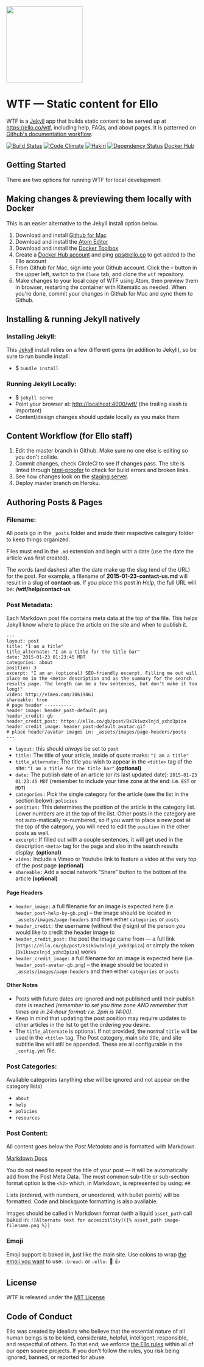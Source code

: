 <img src="http://d324imu86q1bqn.cloudfront.net/uploads/user/avatar/641/large_Ello.1000x1000.png" width="200px" height="200px" />

# WTF — Static content for Ello

WTF is a [Jekyll](https://jekyllrb.com/) app that builds static content to be served up at https://ello.co/wtf, including help, FAQs, and about pages. It is patterned on [Github's documentation workflow](https://github.com/blog/1939-how-github-uses-github-to-document-github).

[![Build Status](https://travis-ci.org/ello/wtf.svg?branch=master)](https://travis-ci.org/ello/wtf)
[![Code Climate](https://codeclimate.com/github/ello/wtf/badges/gpa.svg)](https://codeclimate.com/github/ello/wtf)
[![Hakiri](https://hakiri.io/github/ello/wtf/master.svg)](https://hakiri.io/github/ello/wtf)
[![Dependency Status](https://gemnasium.com/ello/wtf.svg)](https://gemnasium.com/ello/wtf)
[Docker Hub](https://hub.docker.com/r/ello/wtf/)

## Getting Started

There are two options for running WTF for local development:

## Making changes & previewing them locally with Docker

This is an easier alternative to the Jekyll install option below.

1. Download and install [Github for Mac](https://desktop.github.com/)
2. Download and install the [Atom Editor](https://atom.io/)
3. Download and install the [Docker Toolbox](https://www.docker.com/docker-toolbox)
4. Create a [Docker Hub account](https://hub.docker.com/) and ping ops@ello.co to get added to the Ello account
5. From Github for Mac, sign into your Github account. Click the `+` button in the upper left, switch to the `Clone` tab, and clone the `wtf` repository.
6. Make changes to your local copy of WTF using Atom, then preview them in browser, restarting the container with Kitematic as needed. When you're done, commit your changes in Github for Mac and sync them to Github.

## Installing & running Jekyll natively

### Installing Jekyll:

This [Jekyll](http://jekyllrb.com/) install relies on a few different gems (in addition to Jekyll), so be sure to run bundle install:

- $ `bundle install`

### Running Jekyll Locally:

- $ `jekyll serve`
- Point your browser at: [http://localhost:4000/wtf/](http://localhost:4000/wtf/) (the trailing slash is important)
- Content/design changes should update locally as you make them

## Content Workflow (for Ello staff)

1. Edit the master branch in Github. Make sure no one else is editing so you don't collide.
2. Commit changes, check CircleCI to see if changes pass. The site is linted through [html-proofer](https://github.com/gjtorikian/html-proofer) to check for build errors and broken links.
3. See how changes look on the [staging server](http://ello-wtf-staging.herokuapp.com/wtf/).
4. Deploy master branch on Heroku.

## Authoring Posts & Pages

### Filename:

All posts go in the `_posts` folder and inside their respective category folder to keep things organized.

Files must end in the `.md` extension and begin with a date (use the date the article was first created).

The words (and dashes) after the date make up the slug (end of the URL) for the post. For example, a filename of **2015-01-23-contact-us.md** will result in a slug of **contact-us**. If you place this post in _Help_, the full URL will be: **/wtf/help/contact-us**.

### Post Metadata:

Each Markdown post file contains meta data at the top of the file. This helps Jekyll know where to place the article on the site and when to publish it.

```
---
layout: post
title: "I am a title"
title_alternate: "I am a title for the title bar"
date: 2015-01-23 01:23:45 MDT
categories: about
position: 3
excerpt: "I am an (optional) SEO-friendly excerpt. Filling me out will place me in the <meta> description and as the summary for the search results page. The length can be a few sentences, but don’t make it too long!"
video: http://vimeo.com/30619461
shareable: true
# page header ----------
header_image: header_post-default.png
header_credit: gb
header_credit_post: https://ello.co/gb/post/8s1kiwzxlnjd_yxhd3piza
header_credit_image: header_post-default_avatar.gif
# place header/avatar images in: _assets/images/page-headers/posts
---
```

- `layout:` this should _always_ be set to `post`
- `title:` The title of your article, inside of quote marks: `"I am a title"`
- `title_alternate:` The title you wish to appear in the `<title>` tag of the site: `"I am a title for the title bar"` **(optional)**
- `date:` The publish date of an article (or its last updated date): `2015-01-23 01:23:45 MDT` (remember to include your time zone at the end: i.e. `EST` or `MDT`)
- `categories:` Pick the single category for the article (see the list in the section below): `policies`
- `position:` This determines the position of the article in the category list. Lower numbers are at the top of the list. Other posts in the category are not auto-matically re-numbered, so if you want to place a new post at the top of the category, you will need to edit the `position` in the other posts as well.
- `excerpt:` If filled out with a couple sentences, it will get used in the description `<meta>` tag for the page and also in the search results display. **(optional)**
- `video:` Include a Vimeo or Youtube link to feature a video at the very top of the post page **(optional)**
- `shareable:` Add a social network “Share” button to the bottom of the article **(optional)**

#### Page Headers

- `header_image:` a full filename for an image is expected here (i.e. `header_post-help-by-gb.png`) – the image should be located in `_assets/images/page-headers` and then either `categories` or `posts`
- `header_credit:` the username (without the `@` sign) of the person you would like to credit the header image to
- `header_credit_post:` the post the image came from — a full link (`https://ello.co/gb/post/8s1kiwzxlnjd_yxhd3piza`) or simply the token (`8s1kiwzxlnjd_yxhd3piza`) works
- `header_credit_image:` a full filename for an image is expected here (i.e. `header_post-avatar-gb.png`) – the image should be located in `_assets/images/page-headers` and then either `categories` or `posts`

#### Other Notes

- Posts with future dates are ignored and not published until their publish date is reached _(remember to set you time zone AND remember that times are in 24-hour format: i.e. 2pm is 14:00)_.
- Keep in mind that updating the post position may require updates to other articles in the list to get the ordering you desire.
- The `title_alternate` is optional. If not provided, the normal `title` will be used in the `<title>` tag. The Post category, main site title, and site subtitle line will still be appended. These are all configurable in the `_config.yml` file.

### Post Categories:

Available categories (anything else will be ignored and not appear on the category lists)

- `about`
- `help`
- `policies`
- `resources`

### Post Content:

All content goes below the _Post Metadata_ and is formatted with Markdown.

[Markdown Docs](http://daringfireball.net/projects/markdown/syntax)

You do not need to repeat the title of your post — it will be automatically add from the Post Meta Data. The most common sub-title or sub-section format option is the `<h2>` which, in Markdown, is represented by using: `##`.

Lists (ordered, with numbers, or unordered, with bullet points) will be formatted. Code and blockquote formatting is also available.

Images should be called in Markdown format (with a liquid `asset_path` call baked in:
`![Alternate text for accesibility]({% asset_path image-filename.png %})`

### Emoji

Emoji support is baked in, just like the main site. Use colons to wrap [the emoji you want](http://www.emoji-cheat-sheet.com) to use: `:bread:` or `:ello:` :bread: :+1:

## License

WTF is released under the [MIT License](blob/master/LICENSE)

## Code of Conduct

Ello was created by idealists who believe that the essential nature of all human beings is to be kind, considerate, helpful, intelligent, responsible, and respectful of others. To that end, we enforce [the Ello rules](https://ello.co/wtf/policies/community-guidelines/) within all of our open source projects. If you don’t follow the rules, you risk being ignored, banned, or reported for abuse.
